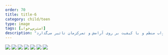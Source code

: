 ```yaml
---
order: 70
title: title-6
category: child/teen
type: image
tags: [استرس,خواب]
description: "خواب منظم و با کیفیت بر روی آرامش و تمرکزمان تاثیر می‌گذارد"
---
```


![](../../static/images/teen-sleep-1.webp)
![](../../static/images/teen-sleep-2.webp)
![](../../static/images/teen-sleep-3.webp)
![](../../static/images/teen-sleep-4.webp)
![](../../static/images/teen-sleep-5.webp)
![](../../static/images/teen-sleep-6.webp)
![](../../static/images/teen-sleep-7.webp)
